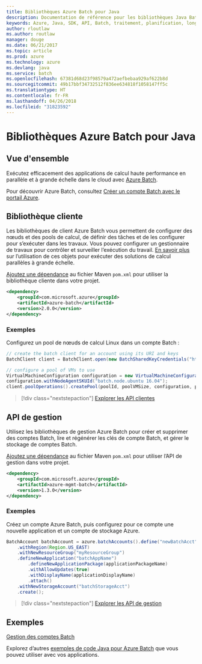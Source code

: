 ```yaml
---
title: Bibliothèques Azure Batch pour Java
description: Documentation de référence pour les bibliothèques Java Batch
keywords: Azure, Java, SDK, API, Batch, traitement, planification, longue durée
author: rloutlaw
ms.author: routlaw
manager: douge
ms.date: 06/21/2017
ms.topic: article
ms.prod: azure
ms.technology: azure
ms.devlang: java
ms.service: batch
ms.openlocfilehash: 67381d68d23f98579a472aefbebaa929af622b8d
ms.sourcegitcommit: 49b17bbf34732512f836ee634818f1058147ff5c
ms.translationtype: HT
ms.contentlocale: fr-FR
ms.lasthandoff: 04/26/2018
ms.locfileid: "31823592"
---
```

# <a name="azure-batch-libraries-for-java"></a>Bibliothèques Azure Batch pour Java

## <a name="overview"></a>Vue d'ensemble

Exécutez efficacement des applications de calcul haute performance en parallèle et à grande échelle dans le cloud avec [Azure Batch](/azure/batch/batch-technical-overview).   

Pour découvrir Azure Batch, consultez [Créer un compte Batch avec le portail Azure](/azure/batch/batch-account-create-portal).

## <a name="client-library"></a>Bibliothèque cliente

Les bibliothèques de client Azure Batch vous permettent de configurer des nœuds et des pools de calcul, de définir des tâches et de les configurer pour s’exécuter dans les travaux. Vous pouvez configurer un gestionnaire de travaux pour contrôler et surveiller l’exécution du travail. [En savoir plus](/azure/batch/batch-api-basics) sur l’utilisation de ces objets pour exécuter des solutions de calcul parallèles à grande échelle.

[Ajoutez une dépendance](https://maven.apache.org/guides/getting-started/index.html#How_do_I_use_external_dependencies) au fichier Maven `pom.xml` pour utiliser la bibliothèque cliente dans votre projet.

```XML
<dependency>
    <groupId>com.microsoft.azure</groupId>
    <artifactId>azure-batch</artifactId>
    <version>2.0.0</version>
</dependency>
```   

### <a name="example"></a>Exemples

Configurez un pool de nœuds de calcul Linux dans un compte Batch :

```java
// create the batch client for an account using its URI and keys
BatchClient client = BatchClient.open(new BatchSharedKeyCredentials("https://fabrikambatch.eastus.batch.azure.com", "fabrikambatch", batchKey));

// configure a pool of VMs to use 
VirtualMachineConfiguration configuration = new VirtualMachineConfiguration();
configuration.withNodeAgentSKUId("batch.node.ubuntu 16.04");
client.poolOperations().createPool(poolId, poolVMSize, configuration, poolVMCount);
```

> [!div class="nextstepaction"]
> [Explorer les API clientes](/java/api/overview/azure/batch/client)


## <a name="management-api"></a>API de gestion

Utilisez les bibliothèques de gestion Azure Batch pour créer et supprimer des comptes Batch, lire et régénérer les clés de compte Batch, et gérer le stockage de comptes Batch.

[Ajoutez une dépendance](https://maven.apache.org/guides/getting-started/index.html#How_do_I_use_external_dependencies) au fichier Maven `pom.xml` pour utiliser l’API de gestion dans votre projet.

```XML
<dependency>
    <groupId>com.microsoft.azure</groupId>
    <artifactId>azure-mgmt-batch</artifactId>
    <version>1.3.0</version>
</dependency>
```

### <a name="example"></a>Exemples

Créez un compte Azure Batch, puis configurez pour ce compte une nouvelle application et un compte de stockage Azure.

```java
BatchAccount batchAccount = azure.batchAccounts().define("newBatchAcct")
    .withRegion(Region.US_EAST)
    .withNewResourceGroup("myResourceGroup")
    .defineNewApplication("batchAppName")
        .defineNewApplicationPackage(applicationPackageName)
        .withAllowUpdates(true)
        .withDisplayName(applicationDisplayName)
        .attach()
    .withNewStorageAccount("batchStorageAcct")
    .create();
```

> [!div class="nextstepaction"]
> [Explorer les API de gestion](/java/api/overview/azure/batch/management)


## <a name="samples"></a>Exemples

[Gestion des comptes Batch][1]   

Explorez d’autres [exemples de code Java pour Azure Batch](https://azure.microsoft.com/resources/samples/?platform=java&term=batch) que vous pouvez utiliser avec vos applications.

[1]: https://github.com/Azure-Samples/batch-java-manage-batch-accounts
